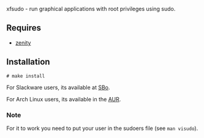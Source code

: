 xfsudo - run graphical applications with root privileges using sudo.

## Requires

* [zenity](https://wiki.gnome.org/Projects/Zenity)

## Installation

~~~~
# make install
~~~~

For Slackware users, its available at [SBo](http://slackbuilds.org/repository/14.1/system/xfsudo/).

For Arch Linux users, its available in the [AUR](https://aur.archlinux.org/packages/xfsudo/).

### Note

For it to work you need to put your user in the sudoers file (see ```man visudo```).
